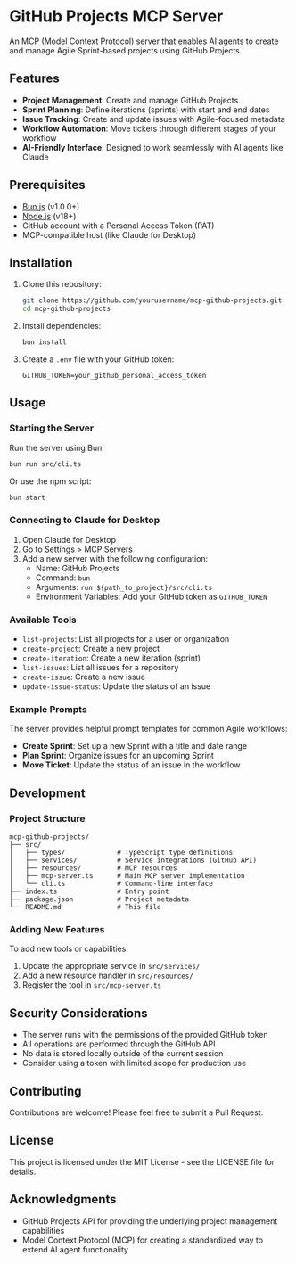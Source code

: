 # GitHub Projects MCP Server

An MCP (Model Context Protocol) server that enables AI agents to create and manage Agile Sprint-based projects using GitHub Projects.

## Features

- **Project Management**: Create and manage GitHub Projects
- **Sprint Planning**: Define iterations (sprints) with start and end dates
- **Issue Tracking**: Create and update issues with Agile-focused metadata
- **Workflow Automation**: Move tickets through different stages of your workflow
- **AI-Friendly Interface**: Designed to work seamlessly with AI agents like Claude

## Prerequisites

- [Bun.js](https://bun.sh/) (v1.0.0+)
- [Node.js](https://nodejs.org/) (v18+)
- GitHub account with a Personal Access Token (PAT)
- MCP-compatible host (like Claude for Desktop)

## Installation

1. Clone this repository:
   ```bash
   git clone https://github.com/yourusername/mcp-github-projects.git
   cd mcp-github-projects
   ```

2. Install dependencies:
   ```bash
   bun install
   ```

3. Create a `.env` file with your GitHub token:
   ```
   GITHUB_TOKEN=your_github_personal_access_token
   ```

## Usage

### Starting the Server

Run the server using Bun:

```bash
bun run src/cli.ts
```

Or use the npm script:

```bash
bun start
```

### Connecting to Claude for Desktop

1. Open Claude for Desktop
2. Go to Settings > MCP Servers
3. Add a new server with the following configuration:
   - Name: GitHub Projects
   - Command: `bun`
   - Arguments: `run ${path_to_project}/src/cli.ts`
   - Environment Variables: Add your GitHub token as `GITHUB_TOKEN`

### Available Tools

- `list-projects`: List all projects for a user or organization
- `create-project`: Create a new project
- `create-iteration`: Create a new iteration (sprint)
- `list-issues`: List all issues for a repository
- `create-issue`: Create a new issue
- `update-issue-status`: Update the status of an issue

### Example Prompts

The server provides helpful prompt templates for common Agile workflows:

- **Create Sprint**: Set up a new Sprint with a title and date range
- **Plan Sprint**: Organize issues for an upcoming Sprint
- **Move Ticket**: Update the status of an issue in the workflow

## Development

### Project Structure

```
mcp-github-projects/
├── src/
│   ├── types/             # TypeScript type definitions
│   ├── services/          # Service integrations (GitHub API)
│   ├── resources/         # MCP resources
│   ├── mcp-server.ts      # Main MCP server implementation
│   └── cli.ts             # Command-line interface
├── index.ts               # Entry point
├── package.json           # Project metadata
└── README.md              # This file
```

### Adding New Features

To add new tools or capabilities:

1. Update the appropriate service in `src/services/`
2. Add a new resource handler in `src/resources/`
3. Register the tool in `src/mcp-server.ts`

## Security Considerations

- The server runs with the permissions of the provided GitHub token
- All operations are performed through the GitHub API
- No data is stored locally outside of the current session
- Consider using a token with limited scope for production use

## Contributing

Contributions are welcome! Please feel free to submit a Pull Request.

## License

This project is licensed under the MIT License - see the LICENSE file for details.

## Acknowledgments

- GitHub Projects API for providing the underlying project management capabilities
- Model Context Protocol (MCP) for creating a standardized way to extend AI agent functionality
